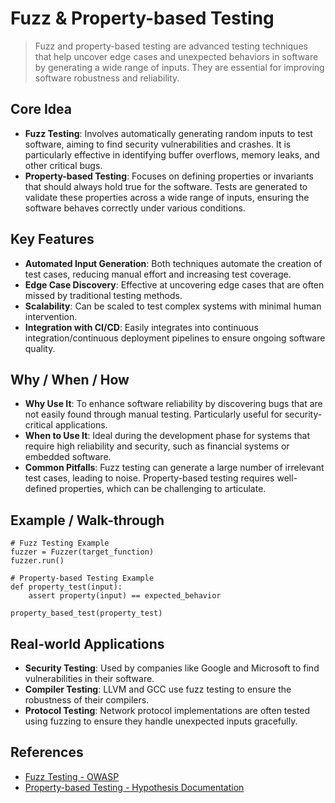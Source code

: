 # Fuzz & Property-based Testing

> Fuzz and property-based testing are advanced testing techniques that help uncover edge cases and unexpected behaviors in software by generating a wide range of inputs. They are essential for improving software robustness and reliability.

## Core Idea
- **Fuzz Testing**: Involves automatically generating random inputs to test software, aiming to find security vulnerabilities and crashes. It is particularly effective in identifying buffer overflows, memory leaks, and other critical bugs.
- **Property-based Testing**: Focuses on defining properties or invariants that should always hold true for the software. Tests are generated to validate these properties across a wide range of inputs, ensuring the software behaves correctly under various conditions.

## Key Features
- **Automated Input Generation**: Both techniques automate the creation of test cases, reducing manual effort and increasing test coverage.
- **Edge Case Discovery**: Effective at uncovering edge cases that are often missed by traditional testing methods.
- **Scalability**: Can be scaled to test complex systems with minimal human intervention.
- **Integration with CI/CD**: Easily integrates into continuous integration/continuous deployment pipelines to ensure ongoing software quality.

## Why / When / How
- **Why Use It**: To enhance software reliability by discovering bugs that are not easily found through manual testing. Particularly useful for security-critical applications.
- **When to Use It**: Ideal during the development phase for systems that require high reliability and security, such as financial systems or embedded software.
- **Common Pitfalls**: Fuzz testing can generate a large number of irrelevant test cases, leading to noise. Property-based testing requires well-defined properties, which can be challenging to articulate.

## Example / Walk-through
```pseudo
# Fuzz Testing Example
fuzzer = Fuzzer(target_function)
fuzzer.run()

# Property-based Testing Example
def property_test(input):
    assert property(input) == expected_behavior

property_based_test(property_test)
```

## Real-world Applications
- **Security Testing**: Used by companies like Google and Microsoft to find vulnerabilities in their software.
- **Compiler Testing**: LLVM and GCC use fuzz testing to ensure the robustness of their compilers.
- **Protocol Testing**: Network protocol implementations are often tested using fuzzing to ensure they handle unexpected inputs gracefully.

## References
- [Fuzz Testing - OWASP](https://owasp.org/www-community/Fuzzing)
- [Property-based Testing - Hypothesis Documentation](https://hypothesis.readthedocs.io/en/latest/)
